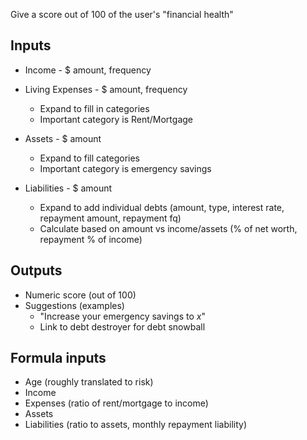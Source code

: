 Give a score out of 100 of the user's "financial health"

## Inputs

- Income - $ amount, frequency
- Living Expenses - $ amount, frequency
    
    - Expand to fill in categories
    - Important category is Rent/Mortgage
    
- Assets - $ amount

    - Expand to fill categories
    - Important category is emergency savings
    
- Liabilities - $ amount

    - Expand to add individual debts (amount, type, interest rate, repayment amount, repayment fq)
    - Calculate based on amount vs income/assets (% of net worth, repayment % of income)

## Outputs

- Numeric score (out of 100)
- Suggestions (examples)
    - "Increase your emergency savings to *x*"
    - Link to debt destroyer for debt snowball
    
## Formula inputs

- Age (roughly translated to risk)
- Income 
- Expenses (ratio of rent/mortgage to income)
- Assets
- Liabilities (ratio to assets, monthly repayment liability)

